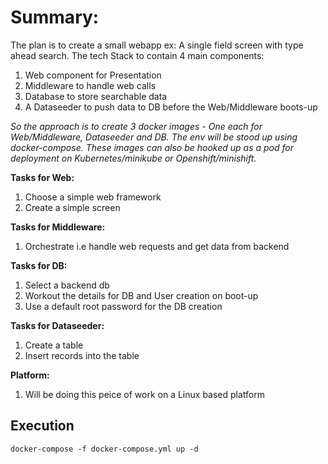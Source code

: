 # Summary:
The plan is to create a small webapp ex: A single field screen with type ahead search. The tech Stack to contain 4 main components:

1. Web component for Presentation
2. Middleware to handle web calls
3. Database to store searchable data
4. A Dataseeder to push data to DB before the Web/Middleware boots-up

*So the approach is to create 3 docker images - One each for Web/Middleware, Dataseeder and DB. The env will be stood up using docker-compose. These images can also be hooked up as a pod for deployment on Kubernetes/minikube or Openshift/minishift.*

**Tasks for Web:**
1. Choose a simple web framework
2. Create a simple screen

**Tasks for Middleware:**
1. Orchestrate i.e handle web requests and get data from backend

**Tasks for DB:**
1. Select a backend db
2. Workout the details for DB and User creation on boot-up 
3. Use a default root password for the DB creation

**Tasks for Dataseeder:**
1. Create a table
2. Insert records into the table

**Platform:**
1. Will be doing this peice of work on a Linux based platform

## Execution
```
docker-compose -f docker-compose.yml up -d
```